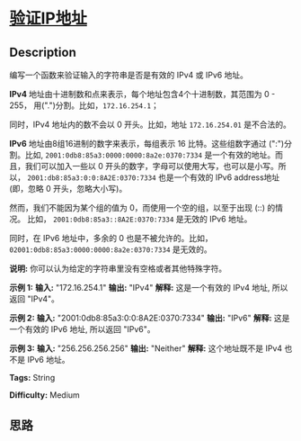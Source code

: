 # [验证IP地址][title]

## Description

编写一个函数来验证输入的字符串是否是有效的 IPv4 或 IPv6 地址。

**IPv4**  地址由十进制数和点来表示，每个地址包含4个十进制数，其范围为 0 - 255， 用(".")分割。比如，`172.16.254.1`；

同时，IPv4 地址内的数不会以 0 开头。比如，地址 `172.16.254.01` 是不合法的。

**IPv6**  地址由8组16进制的数字来表示，每组表示 16 比特。这些组数字通过 (":")分割。比如,
`2001:0db8:85a3:0000:0000:8a2e:0370:7334` 是一个有效的地址。而且，我们可以加入一些以 0
开头的数字，字母可以使用大写，也可以是小写。所以， `2001:db8:85a3:0:0:8A2E:0370:7334` 也是一个有效的 IPv6
address地址 (即，忽略 0 开头，忽略大小写)。

然而，我们不能因为某个组的值为 0，而使用一个空的组，以至于出现 (::) 的情况。 比如，
`2001:0db8:85a3::8A2E:0370:7334` 是无效的 IPv6 地址。

同时，在 IPv6 地址中，多余的 0 也是不被允许的。比如， `02001:0db8:85a3:0000:0000:8a2e:0370:7334`
是无效的。

**说明:**  你可以认为给定的字符串里没有空格或者其他特殊字符。

**示例 1:**
            **输入:** "172.16.254.1"        **输出:** "IPv4"        **解释:** 这是一个有效的 IPv4 地址, 所以返回 "IPv4"。    

**示例 2:**
            **输入:** "2001:0db8:85a3:0:0:8A2E:0370:7334"        **输出:** "IPv6"        **解释:** 这是一个有效的 IPv6 地址, 所以返回 "IPv6"。    

**示例 3:**
            **输入:** "256.256.256.256"        **输出:** "Neither"        **解释:** 这个地址既不是 IPv4 也不是 IPv6 地址。    


**Tags:** String

**Difficulty:** Medium

## 思路

[title]: https://leetcode-cn.com/problems/validate-ip-address
